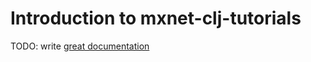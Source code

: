 # Introduction to mxnet-clj-tutorials

TODO: write [great documentation](http://jacobian.org/writing/what-to-write/)
